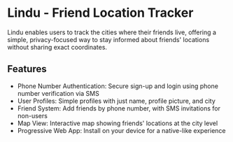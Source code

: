 # Lindu - Friend Location Tracker

Lindu enables users to track the cities where their friends live, offering a simple, privacy-focused way to stay informed about friends' locations without sharing exact coordinates.

## Features

- Phone Number Authentication: Secure sign-up and login using phone number verification via SMS
- User Profiles: Simple profiles with just name, profile picture, and city
- Friend System: Add friends by phone number, with SMS invitations for non-users
- Map View: Interactive map showing friends' locations at the city level
- Progressive Web App: Install on your device for a native-like experience
